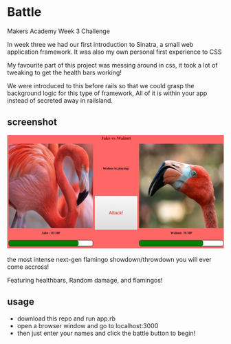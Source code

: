 # Battle
Makers Academy Week 3 Challenge

In week three we had our first introduction to Sinatra, a small web application framework. It was also my own personal first experience to CSS

My favourite part of this project was messing around in css, it took a lot of tweaking to get the health bars working!

We were introduced to this before rails so that we could grasp the background logic for this type of framework, All of it is within your app instead of secreted away in railsland.

## screenshot
![loading](https://github.com/JamesTurnerGit/battle/blob/day-4/intense.JPG?raw=true)

the most intense next-gen flamingo showdown/throwdown you will ever come accross!

Featuring healthbars, Random damage, and flamingos!

## usage
* download this repo and run app.rb
* open a browser window and go to localhost:3000
* then just enter your names and click the battle button to begin!
